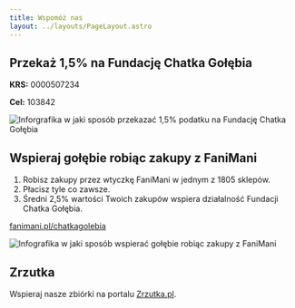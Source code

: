 ```yaml
---
title: Wspomóż nas
layout: ../layouts/PageLayout.astro
---
```


## Przekaż 1,5% na Fundację Chatka Gołębia

**KRS:** 0000507234

**Cel:** 103842

![Inforgrafika w jaki sposób przekazać 1,5% podatku na Fundację Chatka Gołębia](/images/pages/wspomoz-nas/półtora-procenta.png)

## Wspieraj gołębie robiąc zakupy z FaniMani

1. Robisz zakupy przez wtyczkę FaniMani w jednym z 1805 sklepów.
2. Płacisz tyle co zawsze.
3. Średni 2,5% wartości Twoich zakupów wspiera działalność Fundacji Chatka Gołębia.

[fanimani.pl/chatkagolebia](https://fanimani.pl/chatkagolebia/)

![Infografika w jaki sposób wspierać gołębie robiąc zakupy z FaniMani](/images/pages/wspomoz-nas/fanimani-instrukcja.png)

## Zrzutka

Wspieraj nasze zbiórki na portalu [Zrzutka.pl](https://zrzutka.pl/profile/fundacja-chatka-golebia-464519).
